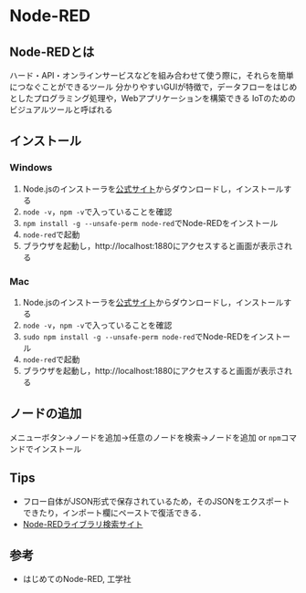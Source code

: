 # Node-RED

## Node-REDとは

ハード・API・オンラインサービスなどを組み合わせて使う際に，それらを簡単につなぐことができるツール
分かりやすいGUIが特徴で，データフローをはじめとしたプログラミング処理や，Webアプリケーションを構築できる
IoTのためのビジュアルツールと呼ばれる

## インストール

### Windows

1. Node.jsのインストーラを[公式サイト](https://nodejs.org/ja/)からダウンロードし，インストールする
2. `node -v`，`npm -v`で入っていることを確認
3. `npm install -g --unsafe-perm node-red`でNode-REDをインストール
4. `node-red`で起動
5. ブラウザを起動し，http://localhost:1880にアクセスすると画面が表示される

### Mac

1. Node.jsのインストーラを[公式サイト](https://nodejs.org/ja/)からダウンロードし，インストールする
2. `node -v`，`npm -v`で入っていることを確認
3. `sudo npm install -g --unsafe-perm node-red`でNode-REDをインストール
4. `node-red`で起動
5. ブラウザを起動し，http://localhost:1880にアクセスすると画面が表示される

## ノードの追加

メニューボタン→ノードを追加→任意のノードを検索→ノードを追加
or 
`npm`コマンドでインストール

## Tips

* フロー自体がJSON形式で保存されているため，そのJSONをエクスポートできたり，インポート欄にペーストで復活できる．
* [Node-REDライブラリ検索サイト](http://flows.nodered.org/)


## 参考

* はじめてのNode-RED, 工学社
